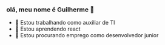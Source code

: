 ### olá, meu nome é Guilherme 👋


- 🔭 Estou trabalhando como auxiliar de TI 
- 🌱 Estou aprendendo react
- 👯 Estou procurando emprego como desenvolvedor junior



